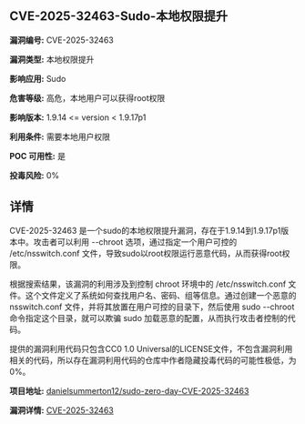 ## CVE-2025-32463-Sudo-本地权限提升

**漏洞编号:** CVE-2025-32463

**漏洞类型:** 本地权限提升

**影响应用:** Sudo

**危害等级:** 高危，本地用户可以获得root权限

**影响版本:** 1.9.14 <= version < 1.9.17p1

**利用条件:** 需要本地用户权限

**POC 可用性:** 是

**投毒风险:** 0%

## 详情

CVE-2025-32463 是一个sudo的本地权限提升漏洞，存在于1.9.14到1.9.17p1版本中。攻击者可以利用 --chroot 选项，通过指定一个用户可控的 /etc/nsswitch.conf 文件，导致sudo以root权限运行恶意代码，从而获得root权限。

根据搜索结果，该漏洞的利用涉及到控制 chroot 环境中的 /etc/nsswitch.conf 文件。这个文件定义了系统如何查找用户名、密码、组等信息。通过创建一个恶意的 nsswitch.conf 文件，并将其放置在用户可控的目录下，然后使用 sudo --chroot 命令指定这个目录，就可以欺骗 sudo 加载恶意的配置，从而执行攻击者控制的代码。

提供的漏洞利用代码只包含CC0 1.0 Universal的LICENSE文件，不包含漏洞利用相关的代码，所以存在漏洞利用代码的仓库中作者隐藏投毒代码的可能性极低，为0%。

**项目地址:** [danielsummerton12/sudo-zero-day-CVE-2025-32463](https://github.com/danielsummerton12/sudo-zero-day-CVE-2025-32463)

**漏洞详情:** [CVE-2025-32463](https://nvd.nist.gov/vuln/detail/CVE-2025-32463)